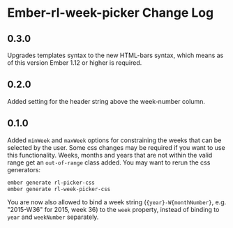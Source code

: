 # Ember-rl-week-picker Change Log

## 0.3.0

Upgrades templates syntax to the new HTML-bars syntax, which means as of this version Ember 1.12 or higher is required.

## 0.2.0

Added setting for the header string above the week-number column.

## 0.1.0

Added `minWeek` and `maxWeek` options for constraining the weeks that can be selected by the user.
Some css changes may be required if you want to use this functionality. Weeks, months and years that are not within the
valid range get an `out-of-range` class added. You may want to rerun the css generators:

```bash
ember generate rl-picker-css
ember generate rl-week-picker-css
```

You are now also allowed to bind a week string (`{year}-W{monthNumber}`, e.g. "2015-W36" for 2015, week 36) to the
`week` property, instead of binding to `year` and `weekNumber` separately.
